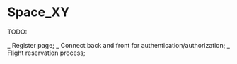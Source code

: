 # Space_XY

TODO:

_ Register page;
_ Connect back and front for authentication/authorization;
_ Flight reservation process;
